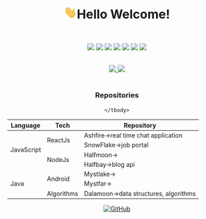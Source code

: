 <h1 align="center"><img src="https://raw.githubusercontent.com/alphasaurs/alphasaurs/master/wave.gif" width="30px">Hello Welcome! </h1>
<br />

<p align="center">
	<a href="http://codeforces.com/profile/alphasaurs"><img src="https://img.shields.io/badge/Codeforces--blue?style=plastic&logo=appveyor"></a>
	<a href="https://www.hackerrank.com/Alphasaurs"><img src="https://img.shields.io/badge/Hackerrank--red?style=plastic&logo=appveyor"></a>
	<a href="https://in.linkedin.com/in/alphasaurs"><img src="https://img.shields.io/badge/Linkedin--blue?style=plastic&logo=appveyor"></a>
	<a href="mailto:hello@alphasaurs.com"><img src="https://img.shields.io/badge/Gmail--lightgrey?style=plastic&logo=appveyor"></a>
	<a href="https://leetcode.com/alphasaurs/"><img src="https://img.shields.io/badge/Leetcode--yellow?style=plastic&logo=appveyor"></a>
	<a href="https://twitter.com/Alphasaurs"><img src="https://img.shields.io/badge/Twitter--blue?style=plastic&logo=appveyor"></a>
	<a href="https://bugcrowd.com/alphasaurs"><img src="https://img.shields.io/badge/Bugcrowd--orange?style=plastic&logo=appveyor"></a>
</p>

<br />

<div align="center">
<a href="https://github-readme-stats.vercel.app/api?username=alphasaurs&theme=buefy&show_icons=buefy">
<img src=https://github-readme-stats.vercel.app/api?username=alphasaurs&theme=buefy&show_icons=buefy />
</a>
<a href="https://github.com/alphasaurs/github-readme-stats">
<img src=https://github-readme-stats.vercel.app/api/top-langs/?username=alphasaurs&layout=compact />
</a>
</div>  
<br />


<div align="center">
	<h3>Repositories</h3>
<table>
    <thead>
        <tr>
            <th>Language</th>
	    <th>Tech</th>
            <th colspan=3>Repository</th>
        </tr>
    </thead>
    <tbody>
        <tr>
            <td rowspan=4>JavaScript</td>
            <td rowspan=2>ReactJs</td>
            <td colspan=3>Ashfire->real time chat application</td>   
        </tr>
	 <tr>
	      <td colspan=3>SnowFlake->job portal</td>	    
	 </tr
         <tr>
            <td rowspan=2>NodeJs</td>
            <td colspan=3>Halfmoon-> </td> 
        </tr>
	 <tr>
	      <td colspan=3>Halfbay->blog api</td>	    
	 </tr
          <tr>
            <td rowspan=4>Java</td>
            <td rowspan=2>Android</td>
            <td colspan=3>Mystlake-></td>   
        </tr>
	 <tr>
	      <td colspan=3>Mystfar-></td>	    
	 </tr
         <tr>
            <td rowspan=1>Algorithms</td>
            <td colspan=3>Dalamoon->data structures, algorithms</td> 
        </tr>
	
	</tbody>
</table>
</div>

<p align="center">
<a href="https://github.com/Alphasaurs/"><img src="https://visitor-badge.glitch.me/badge?page_id=alphasaurs.alphasaurs/" alt="GitHub"></a>
</p>

